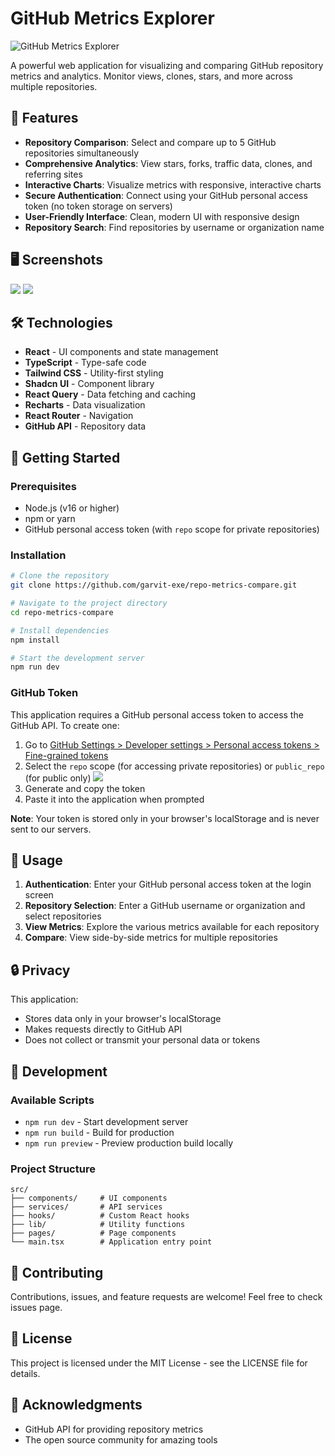 
# GitHub Metrics Explorer

![GitHub Metrics Explorer](https://img.shields.io/badge/Status-Active-brightgreen)

A powerful web application for visualizing and comparing GitHub repository metrics and analytics. Monitor views, clones, stars, and more across multiple repositories.

## 🚀 Features

- **Repository Comparison**: Select and compare up to 5 GitHub repositories simultaneously
- **Comprehensive Analytics**: View stars, forks, traffic data, clones, and referring sites
- **Interactive Charts**: Visualize metrics with responsive, interactive charts
- **Secure Authentication**: Connect using your GitHub personal access token (no token storage on servers)
- **User-Friendly Interface**: Clean, modern UI with responsive design
- **Repository Search**: Find repositories by username or organization name

## 🖥️ Screenshots

![](https://i.imgur.com/7IoZcqt.jpeg)
![](https://i.imgur.com/BOxg8YA.jpeg)

## 🛠️ Technologies

- **React** - UI components and state management
- **TypeScript** - Type-safe code
- **Tailwind CSS** - Utility-first styling
- **Shadcn UI** - Component library
- **React Query** - Data fetching and caching
- **Recharts** - Data visualization
- **React Router** - Navigation
- **GitHub API** - Repository data

## 🚦 Getting Started

### Prerequisites

- Node.js (v16 or higher)
- npm or yarn
- GitHub personal access token (with `repo` scope for private repositories)

### Installation

```sh
# Clone the repository
git clone https://github.com/garvit-exe/repo-metrics-compare.git

# Navigate to the project directory
cd repo-metrics-compare

# Install dependencies
npm install

# Start the development server
npm run dev
```

### GitHub Token

This application requires a GitHub personal access token to access the GitHub API. To create one:

1. Go to [GitHub Settings > Developer settings > Personal access tokens > Fine-grained tokens](https://github.com/settings/personal-access-tokens/new)
2. Select the `repo` scope (for accessing private repositories) or `public_repo` (for public only)
   ![](https://i.imgur.com/w6qqb5C.jpeg)
3. Generate and copy the token
4. Paste it into the application when prompted


**Note**: Your token is stored only in your browser's localStorage and is never sent to our servers.

## 📖 Usage

1. **Authentication**: Enter your GitHub personal access token at the login screen
2. **Repository Selection**: Enter a GitHub username or organization and select repositories
3. **View Metrics**: Explore the various metrics available for each repository
4. **Compare**: View side-by-side metrics for multiple repositories

## 🔒 Privacy

This application:
- Stores data only in your browser's localStorage
- Makes requests directly to GitHub API
- Does not collect or transmit your personal data or tokens

## 🧪 Development

### Available Scripts

- `npm run dev` - Start development server
- `npm run build` - Build for production
- `npm run preview` - Preview production build locally

### Project Structure

```
src/
├── components/     # UI components
├── services/       # API services
├── hooks/          # Custom React hooks
├── lib/            # Utility functions
├── pages/          # Page components
└── main.tsx        # Application entry point
```

## 🤝 Contributing

Contributions, issues, and feature requests are welcome! Feel free to check issues page.

## 📄 License

This project is licensed under the MIT License - see the LICENSE file for details.

## 🙏 Acknowledgments

- GitHub API for providing repository metrics
- The open source community for amazing tools
